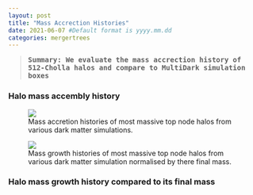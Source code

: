 ```yaml
---
layout: post
title: "Mass Accrection Histories"
date: 2021-06-07 #Default format is yyyy.mm.dd
categories: mergertrees
---
```


<blockquote><tt><b>Summary: We evaluate the mass accrection history of 512-Cholla halos and compare to MultiDark simulation boxes</b></tt></blockquote>

### Halo mass accembly history
  
<figure>
  <img src="{{ site.baseurl }}/plots/2021-06-07_MAH_Mvir_most_massive_var-sims.png">
  <figcaption>Mass accretion histories of most massive top node halos from various dark matter simulations.
  </figcaption>
</figure>  

<figure>
  <img src="{{ site.baseurl }}/plots/2021-06-07_MAH_Mvir-growth_most_massive_var-sims.png">
  <figcaption>Mass growth histories of most massive top node halos from various dark matter simulation normalised by there final mass.
  </figcaption>
</figure>

### Halo mass growth history compared to its final mass
